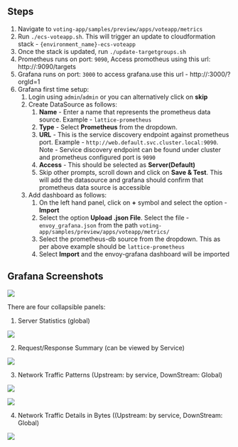 ## Steps

1. Navigate to `voting-app/samples/preview/apps/voteapp/metrics`
2. Run `./ecs-voteapp.sh`. This will trigger an update to cloudformation stack - `{environment_name}-ecs-voteapp`
3. Once the stack is updated, run `./update-targetgroups.sh`
4. Prometheus runs on port: `9090`, Access promotheus using this url:  http://<load-balancer-dns-name>:9090/targets
5. Grafana runs on port: `3000` to access grafana.use this url - http://<load-balancer-dns-name>:3000/?orgId=1
6. Grafana first time setup:
    1. Login using `admin`/`admin` or you can alternatively click on **skip**
    2. Create DataSource as follows:
        1. **Name** - Enter a name that represents the prometheus data source. Example - `lattice-prometheus`
        2. **Type** - Select **Prometheus** from the dropdown.
        3. **URL** - This is the service discovery endpoint against prometheus port. Example - `http://web.default.svc.cluster.local:9090`. Note - Service discovery endpoint can be found under cluster and prometheus configured port is `9090`
        4. **Access** - This should be selected as **Server(Default)**
        5. Skip other prompts, scroll down and click on **Save & Test**. This will add the datasource and grafana should confirm that prometheus data source is accessible
    3. Add dashboard as follows:
        1. On the left hand panel, click on **+** symbol and select the option - **Import**
        2. Select the option **Upload .json File**. Select the file - `envoy_grafana.json` from the path `voting-app/samples/preview/apps/voteapp/metrics/`
        3. Select the prometheus-db source from the dropdown. This as per above example should be `lattice-prometheus`
        4. Select **Import** and the envoy-grafana dashboard will be imported

## Grafana Screenshots

![](https://raw.githubusercontent.com/aws-samples/voting-app/master/images/grafana-dashboard/grafana-setup.jpeg?token=AAJv-gI4ZoOM5LwRR1mzAPqfSJhfx622ks5cBFDXwA%3D%3D)

There are four collapsible panels:

1. Server Statistics (global)

![](https://raw.githubusercontent.com/aws-samples/voting-app/master/images/grafana-dashboard/server-statistics.jpeg?token=AAJv-hZEfQa4_tiW_MSH8pGzOR9pAUnrks5cBFMvwA%3D%3D)

2. Request/Response Summary (can be viewed by Service)

![](https://raw.githubusercontent.com/aws-samples/voting-app/master/images/grafana-dashboard/requests-response-summary.jpeg?token=AAJv-tDPSQ0q9_XUHZbHbY3mDIl-WwJAks5cBFMbwA%3D%3D)

3. Network Traffic Patterns (Upstream: by service, DownStream: Global)

![](https://raw.githubusercontent.com/aws-samples/voting-app/master/images/grafana-dashboard/network-traffic-patterns-1.jpeg?token=AAJv-qfocMZLaKVYOc8WLk4DeHDPpnJ7ks5cBFLiwA%3D%3D)

![](https://raw.githubusercontent.com/aws-samples/voting-app/master/images/grafana-dashboard/network-traffic-patterns-2.jpeg?token=AAJv-hZthTZFv2xOntRlFFUdPjSci8Pwks5cBFMDwA%3D%3D)

4. Network Traffic Details in Bytes ((Upstream: by service, DownStream: Global) 

![](https://raw.githubusercontent.com/aws-samples/voting-app/master/images/grafana-dashboard/network-traffic-details.jpeg?token=AAJv-ri4prUti-QR5416l2mVduDNV4cbks5cBFKowA%3D%3D)

